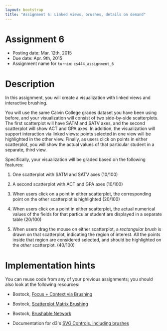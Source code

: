 ```yaml
---
layout: bootstrap
title: "Assignment 6: Linked views, brushes, details on demand"
---
```


# Assignment 6

- Posting date: Mar. 12th, 2015
- Due date: Apr. 9th, 2015
- Assignment name for `turnin`: `cs444_assignment_6`

# Description

In this assignment, you will create a visualization with linked views
and interactive brushing.

You will use the same Calvin College grades dataset you have been
using before, and your visualization will consist of two side-by-side
scatterplots. The first scatterplot will have SATM and SATV axes, and the
second scatterplot will show ACT and GPA axes. In addition, the
visualization will support interaction via linked views: points
selected in one view will be highlighted in the other view. Finally,
as users click on points in either scatterplot, you will show the
actual values of that particular student in a separate, third view.

Specifically, your visualization will be graded based on the following
features:

1. One scatterplot with SATM and SATV axes (10/100)

2. A second scatterplot with ACT and GPA axes (10/100)

3. When users click on a point in either scatterplot, the
corresponding point on the other scatterplot is highlighted (20/100)

4. When users click on a point in either scatterplot, the
actual numerical values of the fields for that particular student are
displayed in a separate table (20/100)

5. When users drag the mouse on either scatterplot, a *rectangular
brush* is drawn on that scatterplot, indicating the region of
interest. All the points inside that region are considered selected,
and should be highlighted on the *other* scatterplot. (40/100)

# Implementation hints

You can reuse code from any of your previous assignments; you should
also look at the following resources:

- Bostock, [Focus + Context via Brushing](http://bl.ocks.org/mbostock/1667367)
  
- Bostock,
  [Scatterplot Matrix Brushing](http://bl.ocks.org/mbostock/4063663)

- Bostock, [Brushable Network](http://bl.ocks.org/mbostock/4560481)

- Documentation for d3's
  [SVG Controls, including brushes](https://github.com/mbostock/d3/wiki/SVG-Controls)

